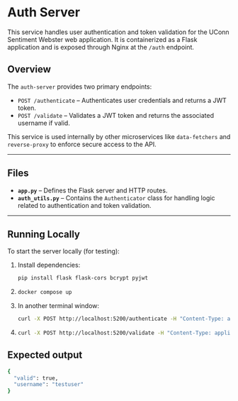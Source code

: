 # Auth Server

This service handles user authentication and token validation for the UConn Sentiment Webster web application. It is containerized as a Flask application and is exposed through Nginx at the `/auth` endpoint.

## Overview

The `auth-server` provides two primary endpoints:

- `POST /authenticate` – Authenticates user credentials and returns a JWT token.
- `POST /validate` – Validates a JWT token and returns the associated username if valid.

This service is used internally by other microservices like `data-fetchers` and `reverse-proxy` to enforce secure access to the API.

---

## Files

- **`app.py`** – Defines the Flask server and HTTP routes.
- **`auth_utils.py`** – Contains the `Authenticator` class for handling logic related to authentication and token validation.

---

## Running Locally

To start the server locally (for testing):

1. Install dependencies:
   ```bash
   pip install flask flask-cors bcrypt pyjwt
   ```
2. ```bash
   docker compose up
   ```
3. In another terminal window:
   ```bash
   curl -X POST http://localhost:5200/authenticate -H "Content-Type: application/json" -d '{"username": "testuser", "password": "password123"}'
   ```
4. ```bash
   curl -X POST http://localhost:5200/validate -H "Content-Type: application/json" -d '{"passkey": "<JWT_TOKEN>"}'
   ```

## Expected output
```bash
{
  "valid": true,
  "username": "testuser"
}
```

